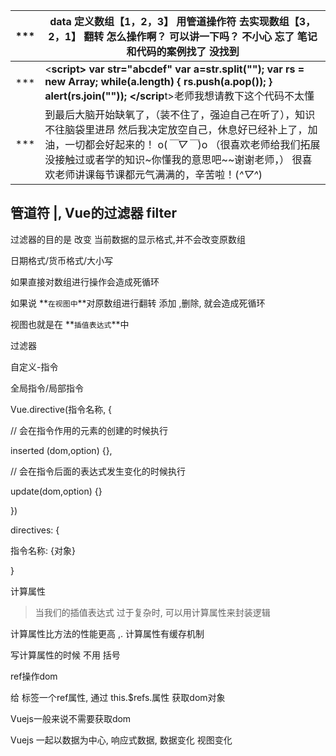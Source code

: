 | ***  | data 定义数组【1，2，3】 用管道操作符 去实现数组【3，2，1】 翻转 怎么操作啊？ 可以讲一下吗？ 不小心 忘了 笔记和代码的案例找了 没找到 |
| ---- | ------------------------------------------------------------ |
| ***  | <**script> var str="abcdef" var a=str.split(""); var rs = new Array; while(a.length) { rs.push(a.pop()); } alert(rs.join("")); </scrip**t>老师我想请教下这个代码不太懂 |
| ***  | 到最后大脑开始缺氧了，（装不住了，强迫自己在听了），知识不往脑袋里进昂 然后我决定放空自己，休息好已经补上了，加油，一切都会好起来的！ o(*￣▽￣*)o （很喜欢老师给我们拓展没接触过或者学的知识~你懂我的意思吧~~谢谢老师，） 很喜欢老师讲课每节课都元气满满的，辛苦啦！(*^▽^*) |

## 管道符 |, Vue的过滤器 filter

过滤器的目的是 改变 当前数据的显示格式,并不会改变原数组

日期格式/货币格式/大小写

如果直接对数组进行操作会造成死循环 

如果说 **`在视图中`**对原数组进行翻转 添加 ,删除, 就会造成死循环

视图也就是在 **`插值表达式`**中



过滤器 

自定义-指令

全局指令/局部指令

  Vue.directive(指令名称, {

// 会在指令作用的元素的创建的时候执行

inserted (dom,option) {},

// 会在指令后面的表达式发生变化的时候执行

update(dom,option) {}

   })

directives: {

 指令名称: {对象}

 }

计算属性

> 当我们的插值表达式 过于复杂时,  可以用计算属性来封装逻辑 

计算属性比方法的性能更高 ,. 计算属性有缓存机制

写计算属性的时候 不用 括号

ref操作dom

 给 标签一个ref属性, 通过 this.$refs.属性 获取dom对象



Vuejs一般来说不需要获取dom

Vuejs 一起以数据为中心, 响应式数据, 数据变化 视图变化